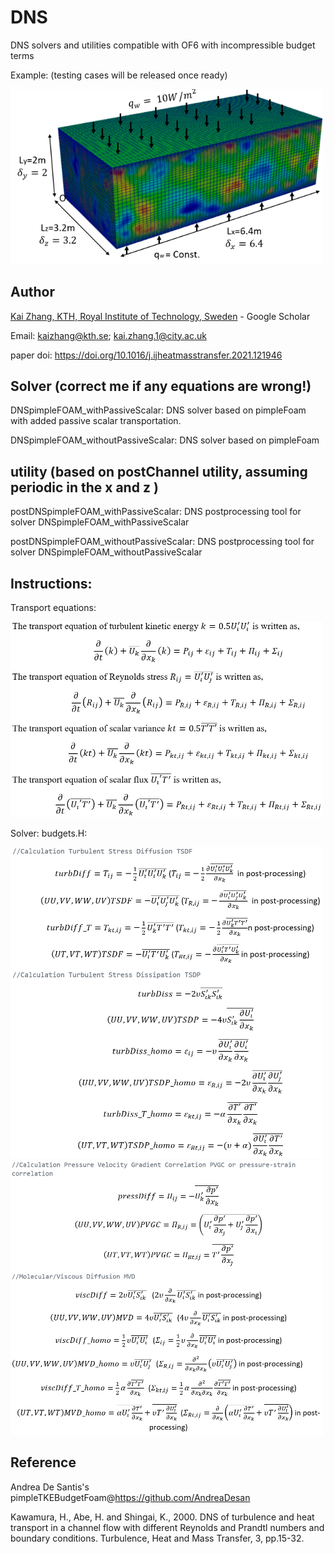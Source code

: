 # DNS

DNS solvers and utilities compatible with OF6 with incompressible budget terms

Example: (testing cases will be released once ready)

<img src="https://github.com/WWIIWWIIWW/DNS/blob/main/pic/example_Channel.PNG" width="500">

## Author
[Kai Zhang, KTH, Royal Institute of Technology, Sweden](https://www.https://scholar.google.com/citations?user=lfUyemMAAAAJ&hl=en) - Google Scholar

Email: kaizhang@kth.se; kai.zhang.1@city.ac.uk

paper doi: https://doi.org/10.1016/j.ijheatmasstransfer.2021.121946

## Solver (correct me if any equations are wrong!)
DNSpimpleFOAM_withPassiveScalar: DNS solver based on pimpleFoam with added passive scalar transportation.

DNSpimpleFOAM_withoutPassiveScalar: DNS solver based on pimpleFoam

## utility (based on postChannel utility, assuming periodic in the x and z )
postDNSpimpleFOAM_withPassiveScalar: DNS postprocessing tool for solver DNSpimpleFOAM_withPassiveScalar

postDNSpimpleFOAM_withoutPassiveScalar: DNS postprocessing tool for solver DNSpimpleFOAM_withoutPassiveScalar 

## Instructions:
Transport equations:

<img src="https://github.com/WWIIWWIIWW/DNS/blob/main/pic/transportEq.PNG" width="500">

Solver: budgets.H:

<img src="https://github.com/WWIIWWIIWW/DNS/blob/main/pic/budgets1.PNG" width="500">

<img src="https://github.com/WWIIWWIIWW/DNS/blob/main/pic/budgets2.PNG" width="500">

## Reference
Andrea De Santis's pimpleTKEBudgetFoam@https://github.com/AndreaDesan

Kawamura, H., Abe, H. and Shingai, K., 2000. DNS of turbulence and heat transport in a channel flow with different Reynolds and Prandtl numbers and boundary conditions. Turbulence, Heat and Mass Transfer, 3, pp.15-32.
